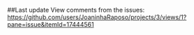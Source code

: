 ##Last update
View comments from the issues: https://github.com/users/JoaninhaRaposo/projects/3/views/1?pane=issue&itemId=17444561 
